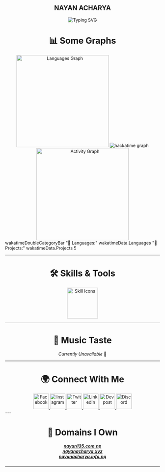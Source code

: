<div align="center">
<h2>NAYAN ACHARYA</h2>

<img src="https://readme-typing-svg.herokuapp.com?font=JetBrains+Mono&size=30&duration=3000&pause=1000&color=00E8FF&center=true&vCenter=true&random=false&width=435&lines=Developer;Tech+Enthusiast;Innovator;Dreamer" alt="Typing SVG" />
</div>

<h1 align="center">📊 Some Graphs</h1>

<div align="center">
  <img src="https://github-readme-stats.vercel.app/api/top-langs?username=nayan135&locale=en&hide_title=false&layout=compact&card_width=320&langs_count=12&theme=radical&hide_border=true" height="300" alt="Languages Graph" />
<img   src="https://github-readme-stats.hackclub.dev/api/wakatime?username=929&api_domain=hackatime.hackclub.com&theme=transparent&custom_title=Hackatime+Stats&layout=compact&cache_seconds=0&langs_count=8"  alt="hackatime graph"/>
  <img src="https://github-readme-activity-graph.vercel.app/graph?username=nayan135&radius=16&theme=github-dark&area=true" height="300" alt="Activity Graph" />
</div>
 wakatimeDoubleCategoryBar "💾 Languages:" wakatimeData.Languages "💼 Projects:" wakatimeData.Projects 5 

---

<h1 align="center">🛠️ Skills & Tools</h1>

<div align="center">
  <img src="https://skillicons.dev/icons?i=js,gitlab,mongodb,git,html,linux,mysql,photoshop,php,vscode,arduino,blender,c,canva,cpp,css,figma" height="100" alt="Skill Icons" />
</div>

---

<h1 align="center">🎵 Music Taste</h1>

<div align="center">
  <p><i>Currently Unavailable</i> 🚧</p>
</div>

---

<h1 align="center">🌍 Connect With Me</h1>

<div align="center">
  <a href="https://www.facebook.com/naaa135" target="_blank">
    <img src="https://skillicons.dev/icons?i=facebook" width="50" alt="Facebook" />
  </a>
  <a href="https://www.instagram.com/_nayan_acharya_/" target="_blank">
    <img src="https://skillicons.dev/icons?i=instagram" width="50" alt="Instagram" />
  </a>
  <a href="https://twitter.com/Nooneknows135" target="_blank">
    <img src="https://skillicons.dev/icons?i=twitter" width="50" alt="Twitter" />
  </a>
  <a href="https://www.linkedin.com/in/nayan135/" target="_blank">
    <img src="https://skillicons.dev/icons?i=linkedin" width="50" alt="LinkedIn" />
  </a>
  <a href="https://devpost.com/nayan135" target="_blank">
    <img src="https://skillicons.dev/icons?i=devpost" width="50" alt="Devpost" />
  </a>
  <a href="https://discord.com/users/826834529150566431" target="_blank">
    <img src="https://skillicons.dev/icons?i=discord" width="50" alt="Discord" />
  </a>
</div>
---

<h1 align="center">🔗 Domains I Own</h1>

<h5 align="center">
  <a href="https://nayan135.com.np">nayan135.com.np</a><br>
  <a href="https://nayanacharya.xyz">nayanacharya.xyz</a><br>
  <a href="https://nayanacharya.info.np">nayanacharya.info.np</a>
</h5>

---
